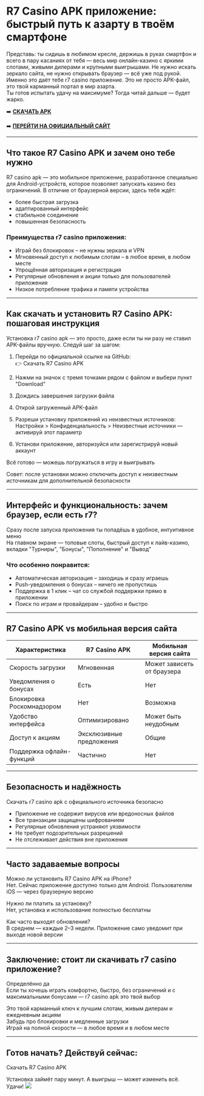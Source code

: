 # R7 Casino APK приложение: быстрый путь к азарту в твоём смартфоне

Представь: ты сидишь в любимом кресле, держишь в руках смартфон и всего в пару касаниях от тебя — весь мир онлайн-казино с яркими слотами, живыми дилерами и крупными выигрышами. Не нужно искать зеркало сайта, не нужно открывать браузер — всё уже под рукой. Именно это даёт тебе r7 casino приложение. Это не просто APK-файл, это твой карманный портал в мир азарта.  
Ты готов испытать удачу на максимуме? Тогда читай дальше — будет жарко.

➡️ **[СКАЧАТЬ APK](https://github.com/parbrir/arkadadownapp/blob/main/ArkadaCasino.apk "СКАЧАТЬ APK")**

➡️ **[ПЕРЕЙТИ НА ОФИЦИАЛЬНЫЙ САЙТ](https://clck.ru/3Mmm8s "ПЕРЕЙТИ НА ОФИЦИАЛЬНЫЙ САЙТ")**

---

## Что такое R7 Casino APK и зачем оно тебе нужно

R7 casino apk — это мобильное приложение, разработанное специально для Android-устройств, которое позволяет запускать казино без ограничений. В отличие от браузерной версии, здесь тебя ждёт:

- более быстрая загрузка  
- адаптированный интерфейс  
- стабильное соединение  
- повышенная безопасность

### Преимущества r7 casino приложения:

- Играй без блокировок – не нужны зеркала и VPN  
- Мгновенный доступ к любимым слотам – в любое время, в любом месте  
- Упрощённая авторизация и регистрация  
- Регулярные обновления и акции только для пользователей приложения  
- Низкое потребление трафика и памяти устройства  

---

## Как скачать и установить R7 Casino APK: пошаговая инструкция

Установка r7 casino apk — это просто, даже если ты ни разу не ставил APK-файлы вручную. Следуй шаг за шагом:

1. Перейди по официальной ссылке на GitHub:  
   👉 Скачать R7 Casino APK

2. Нажми на значок с тремя точками рядом с файлом и выбери пункт "Download"

3. Дождись завершения загрузки файла

4. Открой загруженный APK-файл

5. Разреши установку приложений из неизвестных источников:  
   Настройки > Конфиденциальность > Неизвестные источники — активируй этот параметр

6. Установи приложение, авторизуйся или зарегистрируй новый аккаунт

Всё готово — можешь погружаться в игру и выигрывать

Совет: после установки можно отключить доступ к неизвестным источникам для дополнительной безопасности

---

## Интерфейс и функциональность: зачем браузер, если есть r7?

Сразу после запуска приложения ты попадёшь в удобное, интуитивное меню  
На главном экране — топовые слоты, быстрый доступ к лайв-казино, вкладки "Турниры", "Бонусы", "Пополнение" и "Вывод"

### Что особенно понравится:

- Автоматическая авторизация – заходишь и сразу играешь  
- Push-уведомления о бонусах – ничего не пропустишь  
- Поддержка в 1 клик – чат со службой поддержки прямо в приложении  
- Поиск по играм и провайдерам – удобно и быстро  

---

## R7 Casino APK vs мобильная версия сайта

| Характеристика                  | R7 Casino APK           | Мобильная версия сайта   |
|----------------------------------|--------------------------|---------------------------|
| Скорость загрузки               | Мгновенная               | Может зависеть от браузера |
| Уведомления о бонусах          | Есть                     | Нет                       |
| Блокировка Роскомнадзором      | Нет                      | Возможна                  |
| Удобство интерфейса            | Оптимизировано           | Может быть неудобным      |
| Доступ к акциям                | Эксклюзивные предложения | Общие                     |
| Поддержка офлайн-функций       | Частично                 | Нет                       |

---

## Безопасность и надёжность

Скачать r7 casino apk с официального источника безопасно

- Приложение не содержит вирусов или вредоносных файлов  
- Все транзакции защищены шифрованием  
- Регулярные обновления устраняют уязвимости  
- Не требует подозрительных разрешений  
- Не отслеживает действия вне приложения  

---

## Часто задаваемые вопросы

Можно ли установить R7 Casino APK на iPhone?  
Нет. Сейчас приложение доступно только для Android. Пользователям iOS — через браузерную версию

Нужно ли платить за установку?  
Нет, установка и использование полностью бесплатны

Как часто выходят обновления?  
В среднем — каждые 2–3 недели. Приложение само уведомит при выходе новой версии

---

## Заключение: стоит ли скачивать r7 casino приложение?

Определённо да  
Если ты хочешь играть комфортно, быстро, без ограничений и с максимальными бонусами — r7 casino apk это твой выбор

Это твой карманный ключ к лучшим слотам, живым дилерам и ежедневным акциям  
Забудь про блокировки и медленные загрузки  
Играй на полной скорости — в любое время и в любом месте

---

## Готов начать? Действуй сейчас:

Скачать R7 Casino APK

Установка займёт пару минут. А выигрыш — может изменить всё. Удачи!
[![](https://i.ibb.co/zTCT2pZY/photo-2024-04-23-02-26-34.jpg)](https://clck.ru/3Mmm8s)

